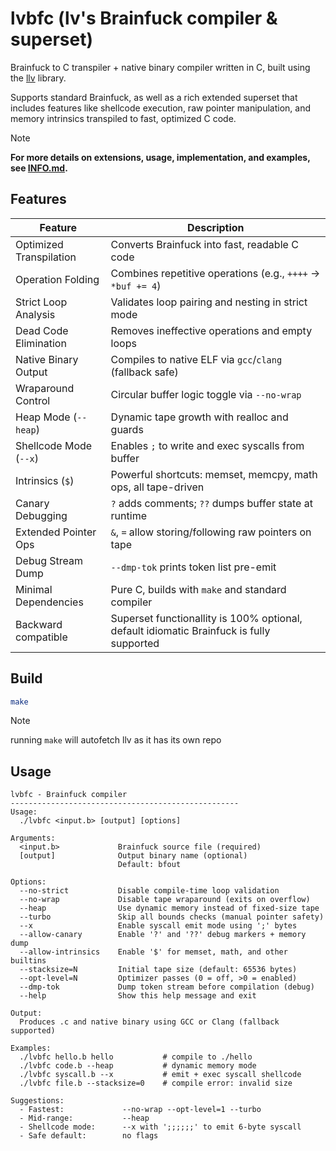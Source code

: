 # lvbfc (lv's Brainfuck compiler & superset)

Brainfuck to C transpiler + native binary compiler written in C, built using the [llv](https://github.com/lvzrr/llv) library.

Supports standard Brainfuck, as well as a rich extended superset that includes features like shellcode execution, raw pointer manipulation, and memory intrinsics transpiled to fast, optimized C code.

>[!NOTE]
>**For more details on extensions, usage, implementation, and examples, see [INFO.md](./INFO.md).**

## Features

| Feature                   | Description |
|---------------------------|-------------|
| Optimized Transpilation   | Converts Brainfuck into fast, readable C code |
| Operation Folding         | Combines repetitive operations (e.g., `++++` → `*buf += 4`) |
| Strict Loop Analysis      | Validates loop pairing and nesting in strict mode |
| Dead Code Elimination     | Removes ineffective operations and empty loops |
| Native Binary Output      | Compiles to native ELF via `gcc`/`clang` (fallback safe) |
| Wraparound Control        | Circular buffer logic toggle via `--no-wrap` |
| Heap Mode (`--heap`)      | Dynamic tape growth with realloc and guards |
| Shellcode Mode (`--x`)    | Enables `;` to write and exec syscalls from buffer |
| Intrinsics (`$`)          | Powerful shortcuts: memset, memcpy, math ops, all tape-driven |
| Canary Debugging          | `?` adds comments; `??` dumps buffer state at runtime |
| Extended Pointer Ops      | `&`, `=` allow storing/following raw pointers on tape |
| Debug Stream Dump         | `--dmp-tok` prints token list pre-emit |
| Minimal Dependencies      | Pure C, builds with `make` and standard compiler |
| Backward compatible       | Superset functionallity is 100% optional, default idiomatic Brainfuck is fully supported |

## Build

```sh
make
```

>[!NOTE]
>running `make` will autofetch llv as it has its own repo

## Usage
```
lvbfc - Brainfuck compiler
---------------------------------------------------
Usage:
  ./lvbfc <input.b> [output] [options]

Arguments:
  <input.b>             Brainfuck source file (required)
  [output]              Output binary name (optional)
                        Default: bfout

Options:
  --no-strict           Disable compile-time loop validation
  --no-wrap             Disable tape wraparound (exits on overflow)
  --heap                Use dynamic memory instead of fixed-size tape
  --turbo               Skip all bounds checks (manual pointer safety)
  --x                   Enable syscall emit mode using ';' bytes
  --allow-canary        Enable '?' and '??' debug markers + memory dump
  --allow-intrinsics    Enable '$' for memset, math, and other builtins
  --stacksize=N         Initial tape size (default: 65536 bytes)
  --opt-level=N         Optimizer passes (0 = off, >0 = enabled)
  --dmp-tok             Dump token stream before compilation (debug)
  --help                Show this help message and exit

Output:
  Produces .c and native binary using GCC or Clang (fallback supported)

Examples:
  ./lvbfc hello.b hello           # compile to ./hello
  ./lvbfc code.b --heap           # dynamic memory mode
  ./lvbfc syscall.b --x           # emit + exec syscall shellcode
  ./lvbfc file.b --stacksize=0    # compile error: invalid size

Suggestions:
  - Fastest:             --no-wrap --opt-level=1 --turbo
  - Mid‑range:           --heap
  - Shellcode mode:      --x with ';;;;;;' to emit 6‑byte syscall
  - Safe default:        no flags
```
